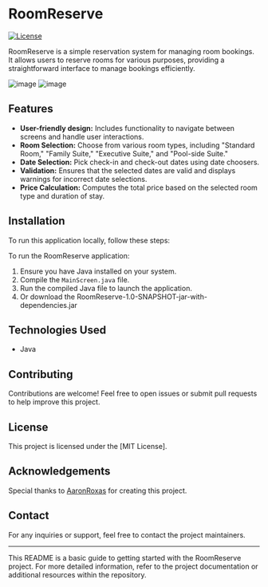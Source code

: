 # RoomReserve

[![License](https://img.shields.io/badge/License-MIT-blue.svg)](https://opensource.org/licenses/MIT)
<!-- Add other badges if applicable -->

RoomReserve is a simple reservation system for managing room bookings. It allows users to reserve rooms for various purposes, providing a straightforward interface to manage bookings efficiently.


<!-- Add a screenshot of the application -->
![image](https://github.com/AaronRoxas/RoomReserve/assets/93905441/658a4c17-63f4-499f-9521-78d33c86655f)
![image](https://github.com/AaronRoxas/RoomReserve/assets/93905441/136e159c-949a-4d32-be95-8e3c6bba912f)


## Features

- **User-friendly design:** Includes functionality to navigate between screens and handle user interactions.
- **Room Selection:** Choose from various room types, including "Standard Room," "Family Suite," "Executive Suite," and "Pool-side Suite."
- **Date Selection:** Pick check-in and check-out dates using date choosers.
- **Validation:** Ensures that the selected dates are valid and displays warnings for incorrect date selections.
- **Price Calculation:** Computes the total price based on the selected room type and duration of stay.

## Installation

To run this application locally, follow these steps:

To run the RoomReserve application:
1. Ensure you have Java installed on your system.
2. Compile the `MainScreen.java` file.
3. Run the compiled Java file to launch the application.
4. Or download the RoomReserve-1.0-SNAPSHOT-jar-with-dependencies.jar

## Technologies Used

- Java
<!-- Add other technologies used -->

## Contributing

Contributions are welcome! Feel free to open issues or submit pull requests to help improve this project.

## License

This project is licensed under the [MIT License].

## Acknowledgements

Special thanks to [AaronRoxas](https://github.com/AaronRoxas) for creating this project.

## Contact

For any inquiries or support, feel free to contact the project maintainers.

---

This README is a basic guide to getting started with the RoomReserve project. For more detailed information, refer to the project documentation or additional resources within the repository.
